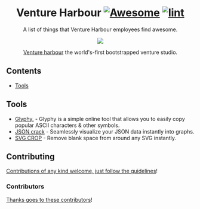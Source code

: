 <div align="center">

<!-- title -->

<!--lint ignore no-dead-urls-->

# Venture Harbour [![Awesome](https://awesome.re/badge.svg)](https://awesome.re) [![lint](https://github.com/ventureharbour/vh-awesome/actions/workflows/lint.yaml/badge.svg)](https://github.com/ventureharbour/vh-awesome/actions/workflows/lint.yaml)

<!-- subtitle -->

A list of things that Venture Harbour employees find awesome.

<!-- image -->

<a href="https://www.ventureharbour.com" target="_blank" rel="noopener noreferrer">
  <img src="https://media-exp1.licdn.com/dms/image/C4D0BAQGX7d5PQ4Iz-A/company-logo_200_200/0/1597304007653?e=1669852800&v=beta&t=CrL7PpzQupUnMdPP-8JJBxZzW1uoXEa2Q5MELj0Hhc4" />
</a>

<!-- description -->

[Venture harbour](https://www.ventureharbour.com) the world's-first bootstrapped venture studio.

</div>

<!-- TOC -->

## Contents

- [Tools](#tools)

<!-- CONTENT -->

## Tools

- [Glyphy.](https://www.glyphy.io/) - Glyphy is a simple online tool that allows you to easily copy popular ASCII characters & other symbols.
- [JSON crack](https://jsoncrack.com) - Seamlessly visualize your JSON data instantly into graphs.
- [SVG CROP](https://svgcrop.com) - Remove blank space from around any SVG instantly.

## Contributing

[Contributions of any kind welcome, just follow the guidelines](contributing.md)!

### Contributors

[Thanks goes to these contributors](https://github.com/ventureharbour/vh-awesome/graphs/contributors)!

